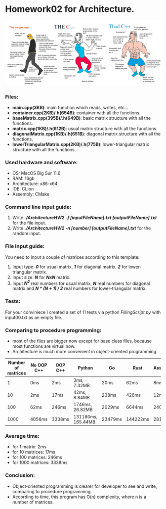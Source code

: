 # Homework02 for Architecture.

![alt text](https://github.com/OFFLUCK/Architecture/blob/master/ArchitectureHW2/meme.png)

### Files:
- **main.cpp(3KB)**: main function which reads, writes, etc...
- **container.cpp(2KB)/.h(654B)**: container with all the functions.
- **baseMatrix.cpp(395B)/.h(649B)**: basic matrix structure with all the functions.
- **matrix.cpp(1KB)/.h(612B)**: usual matrix structure with all the functions.
- **diagonalMatrix.cpp(1KB)/.h(651B)**: diagonal matrix structure with all the functions.
- **lowerTriangularMatrix.cpp(2KB)/.h(775B)**: lower-triangular matrix structure with all the functions.

### Used hardware and software:
- OS: MacOS Big Sur 11.6
- RAM: 16gb
- Architecture: x86-x64
- IDE: CLion
- Assembly: CMake

### Command line input guide:
1) Write ***./ArchitectureHW2 -f [inputFileName].txt [outputFileName].txt*** for the file input.
2) Write ***./ArchitectureHW2 -n [number] [outputFileName].txt*** for the random input.

### File input guide:

You need to input a couple of matrices according to this template:

1) Input type: ***0*** for usual matrix, ***1*** for diagonal matrix, ***2*** for lower-triangular matrix.
2) Input size: ***N*** for ***NxN*** matrix.
3) Input ***N<sup>2</sup>*** real numbers for usual matrix, ***N*** real numbers for diagonal matrix and ***N * (N + 1) / 2*** real numbers for lower-triangular matrix.

### Tests:
For your conviniece I created a set of 11 tests via python *FillingScript.py* with input00.txt as an empty file.

### Comparing to procedure programming:
- most of the files are bigger now except for base class files, because most functions are virtual now.
- Architecture is much more convenient in object-oriented programming.

|Number of matrices|  No OOP C++  |   OOP C++   |      Python      |    Go    |    Rust    |  Assembler  |
|------------------|--------------|-------------|------------------|----------|------------|-------------|
|1                 |0ms           |2ms          |3ms, 7.32MB       |20ms      |62ms        |8ms          |
|10                |2ms           |17ms         |42ms, 8.84MB      |238ms     |426ms       |12ms         |
|100               |62ms          |246ms        |1746ms, 26.82MB   |2029ms    |6644ms      |240ms        |
|1000              |4056ms        |3338ms       |131180ms, 165.44MB|23479ms   |144222ms    |2811ms       |

### Average time:
- for 1 matrix: 2ms
- for 10 matrices: 17ms
- for 100 matrices: 246ms
- for 1000 matrices: 3338ms

### Conclusion:
- Object-oriented programming is clearer for developer to see and write, comparing to procedure programming.
- According to time, this program has O(n) complexity, where n is a number of matrices.
